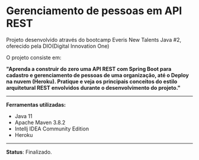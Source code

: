 # Gerenciamento de pessoas em API REST 

Projeto desenvolvido através do bootcamp Everis New Talents Java #2, oferecido pela DIO(Digital Innovation One)

O projeto consiste em: 

**"Aprenda a construir do zero uma API REST com Spring Boot para cadastro e gerenciamento de pessoas de uma organização, até o Deploy na nuvem (Heroku). Pratique e veja os principais conceitos do estilo arquitetural REST envolvidos durante o desenvolvimento do projeto."**

------

**Ferramentas utilizadas:** 

- Java 11
- Apache Maven 3.8.2 
- Intellj IDEA Community Edition 
- Heroku 

------

**Status**: Finalizado.  